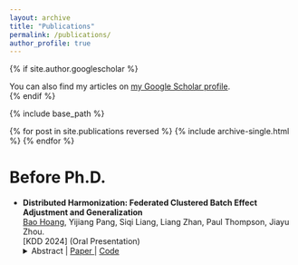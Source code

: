 ```yaml
---
layout: archive
title: "Publications"
permalink: /publications/
author_profile: true
---
```


{% if site.author.googlescholar %}
  <div class="wordwrap">You can also find my articles on <a href="{{site.author.googlescholar}}">my Google Scholar profile</a>.</div>
{% endif %}

{% include base_path %}

{% for post in site.publications reversed %}
  {% include archive-single.html %}
{% endfor %}

Before Ph.D.
======
* **Distributed Harmonization: Federated Clustered Batch Effect Adjustment and Generalization** <br>
  <u>Bao Hoang</u>, Yijiang Pang, Siqi Liang, Liang Zhan, Paul Thompson, Jiayu Zhou. <br>
  [KDD 2024] (Oral Presentation) <br>
  <details> 
    <summary>
        Abstract |
        <a href="https://arxiv.org/pdf/2405.15081" role="button" target="_blank"> Paper </a> | 
        <a href="https://github.com/xiaoyuxin1002/UQ-PLM" role="button" target="_blank"> Code </a>
    </summary>
   Independent and identically distributed (i.i.d.) data is essential to many data analysis and modeling techniques. In the medical domain, collecting data from multiple sites or institutions is a common strategy that guarantees sufficient clinical diversity, determined by the decentralized nature of medical data. However, data from various sites are easily biased by the local environment or facilities, thereby violating the i.i.d. rule. A common strategy is to harmonize the site bias while retaining important biological information. The ComBat is among the most popular harmonization approaches and has recently been extended to handle distributed sites. However, when faced with situations involving newly joined sites in training or evaluating data from unknown/unseen sites, ComBat lacks compatibility and requires retraining with data from all the sites. The retraining leads to significant computational and logistic overhead that is usually prohibitive. In this work, we develop a novel Cluster ComBat harmonization algorithm, which leverages cluster patterns of the data in different sites and greatly advances the usability of ComBat harmonization. We use extensive simulation and real medical imaging data from ADNI to demonstrate the superiority of the proposed approach.
  </details>  
  

  

